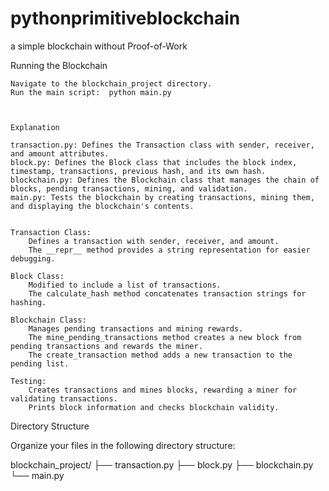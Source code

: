 # pythonprimitiveblockchain
a simple blockchain without Proof-of-Work


Running the Blockchain

    Navigate to the blockchain_project directory.
    Run the main script:  python main.py



    Explanation

    transaction.py: Defines the Transaction class with sender, receiver, and amount attributes.
    block.py: Defines the Block class that includes the block index, timestamp, transactions, previous hash, and its own hash.
    blockchain.py: Defines the Blockchain class that manages the chain of blocks, pending transactions, mining, and validation.
    main.py: Tests the blockchain by creating transactions, mining them, and displaying the blockchain's contents.


    Transaction Class:
        Defines a transaction with sender, receiver, and amount.
        The __repr__ method provides a string representation for easier debugging.

    Block Class:
        Modified to include a list of transactions.
        The calculate_hash method concatenates transaction strings for hashing.

    Blockchain Class:
        Manages pending transactions and mining rewards.
        The mine_pending_transactions method creates a new block from pending transactions and rewards the miner.
        The create_transaction method adds a new transaction to the pending list.

    Testing:
        Creates transactions and mines blocks, rewarding a miner for validating transactions.
        Prints block information and checks blockchain validity.

Directory Structure

Organize your files in the following directory structure:

blockchain_project/
├── transaction.py
├── block.py
├── blockchain.py
└── main.py

